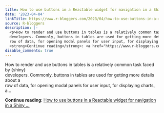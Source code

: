 ```yaml
---
title: How to use buttons in a Reactable widget for navigation in a Shiny application
date: '2023-04-04'
linkTitle: https://www.r-bloggers.com/2023/04/how-to-use-buttons-in-a-reactable-widget-for-navigation-in-a-shiny-application/
source: R-bloggers
description: |-
  <p>How to render and use buttons in tables is a relatively common task faced by {shiny}<br />
  developers. Commonly, buttons in tables are used for getting more details about a<br />
  row of data, for opening modal panels for user input, for displaying charts, a...</p>
  <strong>Continue reading</strong>: <a href="https://www.r-bloggers.com/2023/04/how-to-use-buttons-in-a-reactable-widget-for-navigation-in-a-shiny-application/">How to use buttons in a Reactable widget for navigation in a Shiny ...
disable_comments: true
---
```

<p>How to render and use buttons in tables is a relatively common task faced by {shiny}<br />
developers. Commonly, buttons in tables are used for getting more details about a<br />
row of data, for opening modal panels for user input, for displaying charts, a...</p>
<strong>Continue reading</strong>: <a href="https://www.r-bloggers.com/2023/04/how-to-use-buttons-in-a-reactable-widget-for-navigation-in-a-shiny-application/">How to use buttons in a Reactable widget for navigation in a Shiny ...